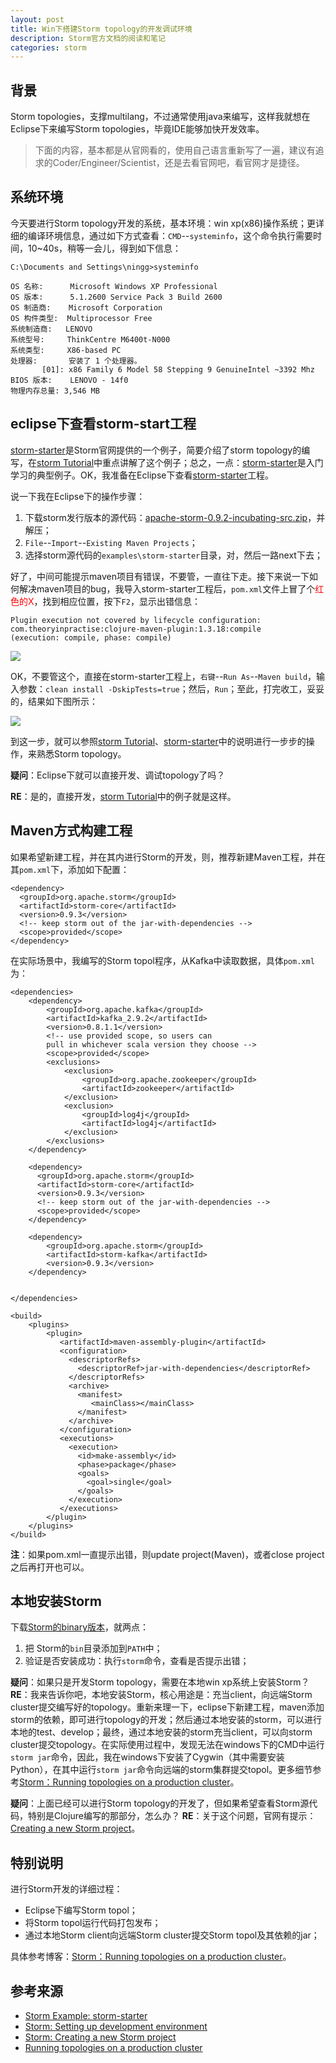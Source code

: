```yaml
---
layout: post
title: Win下搭建Storm topology的开发调试环境
description: Storm官方文档的阅读和笔记
categories: storm
---
```


## 背景

Storm topologies，支撑multilang，不过通常使用java来编写，这样我就想在Eclipse下来编写Storm topologies，毕竟IDE能够加快开发效率。

> 下面的内容，基本都是从官网看的，使用自己语言重新写了一遍，建议有追求的Coder/Engineer/Scientist，还是去看官网吧，看官网才是捷径。

## 系统环境

今天要进行Storm topology开发的系统，基本环境：win xp(x86)操作系统；更详细的编译环境信息，通过如下方式查看：`CMD`--`systeminfo`，这个命令执行需要时间，10~40s，稍等一会儿，得到如下信息：

	C:\Documents and Settings\ningg>systeminfo

	OS 名称:      Microsoft Windows XP Professional
	OS 版本:      5.1.2600 Service Pack 3 Build 2600
	OS 制造商:    Microsoft Corporation
	OS 构件类型:  Multiprocessor Free
	系统制造商:   LENOVO
	系统型号:     ThinkCentre M6400t-N000
	系统类型:     X86-based PC
	处理器:       安装了 1 个处理器。
	       [01]: x86 Family 6 Model 58 Stepping 9 GenuineIntel ~3392 Mhz
	BIOS 版本:    LENOVO - 14f0
	物理内存总量: 3,546 MB


## eclipse下查看storm-start工程

[storm-starter][storm-starter]是Storm官网提供的一个例子，简要介绍了storm topology的编写，在[storm Tutorial][storm Tutorial]中重点讲解了这个例子；总之，一点：[storm-starter][storm-starter]是入门学习的典型例子。OK，我准备在Eclipse下查看[storm-starter][storm-starter]工程。

说一下我在Eclipse下的操作步骤：

1. 下载storm发行版本的源代码：[apache-storm-0.9.2-incubating-src.zip][storm downloads]，并解压；
1. `File`--`Import`--`Existing Maven Projects`；
1. 选择storm源代码的`examples\storm-starter`目录，对，然后一路next下去；

好了，中间可能提示maven项目有错误，不要管，一直往下走。接下来说一下如何解决maven项目的bug，我导入storm-starter工程后，`pom.xml`文件上冒了个<span style="color:red">红色的X</span>，找到相应位置，按下`F2`，显示出错信息：

	Plugin execution not covered by lifecycle configuration: 
	com.theoryinpractise:clojure-maven-plugin:1.3.18:compile 
	(execution: compile, phase: compile)

![](/images/storm-dev-env-with-eclipse/pom-error.png)

OK，不要管这个，直接在storm-starter工程上，`右键`--`Run As`--`Maven build`，输入参数：`clean install -DskipTests=true`；然后，`Run`；至此，打完收工，妥妥的，结果如下图所示：

![](/images/storm-dev-env-with-eclipse/build-finished.png)

到这一步，就可以参照[storm Tutorial][storm Tutorial]、[storm-starter][storm-starter]中的说明进行一步步的操作，来熟悉Storm topology。

**疑问**：Eclipse下就可以直接开发、调试topology了吗？

**RE**：是的，直接开发，[storm Tutorial][storm Tutorial]中的例子就是这样。

## Maven方式构建工程

如果希望新建工程，并在其内进行Storm的开发，则，推荐新建Maven工程，并在其`pom.xml`下，添加如下配置：

	<dependency>
      <groupId>org.apache.storm</groupId>
      <artifactId>storm-core</artifactId>
      <version>0.9.3</version>
      <!-- keep storm out of the jar-with-dependencies -->
      <scope>provided</scope>
    </dependency>

在实际场景中，我编写的Storm topol程序，从Kafka中读取数据，具体`pom.xml`为：

	<dependencies>
        <dependency>
            <groupId>org.apache.kafka</groupId>
            <artifactId>kafka_2.9.2</artifactId>
            <version>0.8.1.1</version>
            <!-- use provided scope, so users can 
			pull in whichever scala version they choose -->
            <scope>provided</scope>
            <exclusions>
                <exclusion>
                    <groupId>org.apache.zookeeper</groupId>
                    <artifactId>zookeeper</artifactId>
                </exclusion>
                <exclusion>
                    <groupId>log4j</groupId>
                    <artifactId>log4j</artifactId>
                </exclusion>
            </exclusions>
        </dependency>
        
        <dependency>
          <groupId>org.apache.storm</groupId>
          <artifactId>storm-core</artifactId>
          <version>0.9.3</version>
          <!-- keep storm out of the jar-with-dependencies -->
          <scope>provided</scope>
        </dependency>
        
        <dependency>
        	<groupId>org.apache.storm</groupId>
        	<artifactId>storm-kafka</artifactId>
            <version>0.9.3</version>
        </dependency>
        
    
	</dependencies>
  
	<build>
	    <plugins>
	        <plugin>
	           <artifactId>maven-assembly-plugin</artifactId>
	           <configuration>
	             <descriptorRefs>
	           	   <descriptorRef>jar-with-dependencies</descriptorRef>
	             </descriptorRefs>
	             <archive>
	           	   <manifest>
	           	      <mainClass></mainClass>
	           	   </manifest>
	             </archive>
	           </configuration>
	           <executions>
	             <execution>
	           	   <id>make-assembly</id>
	           	   <phase>package</phase>
	           	   <goals>
	           	     <goal>single</goal>
	           	   </goals>
	             </execution>
	           </executions>
	        </plugin>
	    </plugins>
	</build>
	
**注**：如果pom.xml一直提示出错，则update project(Maven)，或者close project之后再打开也可以。
	
## 本地安装Storm

下载[Storm的binary版本][storm downloads]，就两点：

1. 把 Storm的`bin`目录添加到`PATH`中；
2. 验证是否安装成功：执行`storm`命令，查看是否提示出错；

**疑问**：如果只是开发Storm topology，需要在本地win xp系统上安装Storm？
**RE**：我来告诉你吧，本地安装Storm，核心用途是：充当client，向远端Storm cluster提交编写好的topology。重新来理一下，eclipse下新建工程，maven添加storm的依赖，即可进行topology的开发；然后通过本地安装的storm，可以进行本地的test、develop；最终，通过本地安装的storm充当client，可以向storm cluster提交topology。在实际使用过程中，发现无法在windows下的CMD中运行`storm jar`命令，因此，我在windows下安装了Cygwin（其中需要安装Python），在其中运行`storm jar`命令向远端的storm集群提交topol。更多细节参考[Storm：Running topologies on a production cluster][Storm：Running topologies on a production cluster]。

**疑问**：上面已经可以进行Storm topology的开发了，但如果希望查看Storm源代码，特别是Clojure编写的那部分，怎么办？
**RE**：关于这个问题，官网有提示：[Creating a new Storm project][Storm: Creating a new Storm project]。

## 特别说明

进行Storm开发的详细过程：

* Eclipse下编写Storm topol；
* 将Storm topol运行代码打包发布；
* 通过本地Storm client向远端Storm cluster提交Storm topol及其依赖的jar；

具体参考博客：[Storm：Running topologies on a production cluster][Storm：Running topologies on a production cluster]。


## 参考来源

* [Storm Example: storm-starter](https://github.com/apache/incubator-storm/tree/master/examples/storm-starter)
* [Storm: Setting up development environment](http://storm.apache.org/documentation/Setting-up-development-environment.html)
* [Storm: Creating a new Storm project](http://storm.apache.org/documentation/Creating-a-new-Storm-project.html)
* [Running topologies on a production cluster][Running topologies on a production cluster]



[NingG]:    http://ningg.github.com  "NingG"
[storm-starter]:	https://github.com/apache/storm/tree/master/examples/storm-starter
[storm Tutorial]:	http://storm.apache.org/documentation/Tutorial.html
[storm downloads]:	http://storm.apache.org/downloads.html
[Storm: Creating a new Storm project]:	http://storm.apache.org/documentation/Creating-a-new-Storm-project.html
[Storm：Running topologies on a production cluster]:			/running-topol-on-a-prod-cluster/
[Running topologies on a production cluster]:	http://storm.apache.org/documentation/Running-topologies-on-a-production-cluster.html
